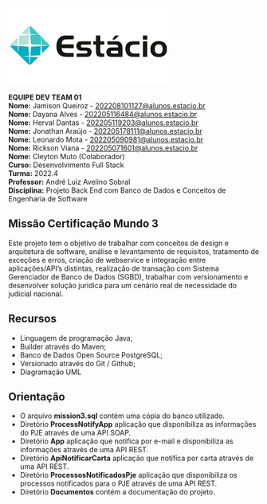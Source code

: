 ![image](estacio.png)

**EQUIPE DEV TEAM 01**\
**Nome:** Jamison Queiroz - 202208101127@alunos.estacio.br\
**Nome:** Dayana Alves - 202205116484@alunos.estacio.br\
**Nome:** Herval Dantas - 202205119203@alunos.estacio.br\
**Nome:** Jonathan Araújo - 202205178111@alunos.estacio.br\
**Nome:** Leonardo Mota - 202205090981@alunos.estacio.br\
**Nome:** Rickson Viana - 202205071601@alunos.estacio.br\
**Nome:** Cleyton Muto (Colaborador)\
**Curso:** Desenvolvimento Full Stack\
**Turma:** 2022.4\
**Professor:** André Luiz Avelino Sobral\
**Disciplina:** Projeto Back End com Banco de Dados e Conceitos de Engenharia de Software


## Missão Certificação Mundo 3

Este projeto tem o objetivo de trabalhar com conceitos de design e arquitetura de software, análise e levantamento de requisitos, tratamento de exceções e erros, criação de webservice e integração entre aplicações/API’s distintas, realização de transação com Sistema Gerenciador de Banco de Dados (SGBD), trabalhar com versionamento e desenvolver solução jurídica para um cenário real de necessidade do judicial nacional.

## Recursos

- Linguagem de programação Java; 
- Builder através do Maven; 
- Banco de Dados Open Source PostgreSQL; 
- Versionado através do Git / Github; 
- Diagramação UML

## Orientação

* O arquivo **mission3.sql** contém uma cópia do banco utilizado.
* Diretório **ProcessNotifyApp** aplicação que disponibiliza as informações do PJE através de uma API SOAP.
* Diretório **App** aplicação que notifica por e-mail e disponibiliza as informações através de uma API REST.
* Diretório **ApiNotificarCarta** aplicação que notifica por carta através de uma API REST.
* Diretório **ProcessosNotificadosPje** aplicação que disponibiliza os processos notificados para o PJE através de uma API REST.
* Diretório **Documentos** contém a documentação do projeto.


